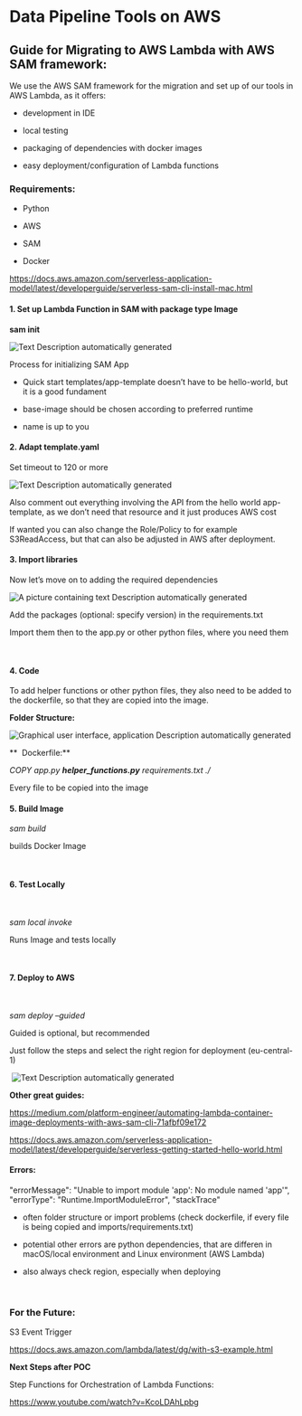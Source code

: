# Data Pipeline Tools on AWS

## Guide for Migrating to AWS Lambda with AWS SAM framework:

We use the AWS SAM framework for the migration and set up of our tools
in AWS Lambda, as it offers:

  - development in IDE

  - local testing

  - packaging of dependencies with docker images

  - easy deployment/configuration of Lambda functions

### Requirements:

  - Python

  - AWS

  - SAM

  - Docker

<https://docs.aws.amazon.com/serverless-application-model/latest/developerguide/serverless-sam-cli-install-mac.html>

#### 1\. Set up Lambda Function in SAM with package type Image

**sam init**

![Text Description automatically generated](media/image1.png)

Process for initializing SAM App

  - Quick start templates/app-template doesn’t have to be hello-world,
    but it is a good fundament

  - base-image should be chosen according to preferred runtime

  - name is up to you

#### **2. Adapt template.yaml**

Set timeout to 120 or more

![Text Description automatically generated](media/image2.png)

Also comment out everything involving the API from the hello world
app-template, as we don’t need that resource and it just produces AWS
cost

If wanted you can also change the Role/Policy to for example
S3ReadAccess, but that can also be adjusted in AWS after deployment.

#### **3. Import libraries**

Now let’s move on to adding the required dependencies

![A picture containing text Description automatically
generated](media/image3.png)

Add the packages (optional: specify version) in the requirements.txt

Import them then to the app.py or other python files, where you need
them

 

#### **4. Code**

To add helper functions or other python files, they also need to be
added to the dockerfile, so that they are copied into the image.

**Folder Structure:**

![Graphical user interface, application Description automatically
generated](media/image4.png)

**  Dockerfile:**

*COPY app.py **helper\_functions.py** requirements.txt ./*

Every file to be copied into the image

#### **5. Build Image**

*sam build*

builds Docker Image

 

#### **6. Test Locally**

 

*sam local invoke*

Runs Image and tests locally

 

#### **7. Deploy to AWS**

 

*sam deploy –guided*

Guided is optional, but recommended

Just follow the steps and select the right region for deployment
(eu-central-1)

 ![Text Description automatically generated](media/image5.png)

**Other great guides:**

<https://medium.com/platform-engineer/automating-lambda-container-image-deployments-with-aws-sam-cli-71afbf09e172>

https://docs.aws.amazon.com/serverless-application-model/latest/developerguide/serverless-getting-started-hello-world.html

#### Errors:

"errorMessage": "Unable to import module 'app': No module named 'app'",
"errorType": "Runtime.ImportModuleError", "stackTrace"

  - often folder structure or import problems (check dockerfile, if
    every file is being copied and imports/requirements.txt)

  - potential other errors are python dependencies, that are differen in
    macOS/local environment and Linux environment (AWS Lambda)

  - also always check region, especially when deploying

 

### For the Future: 

S3 Event Trigger

<https://docs.aws.amazon.com/lambda/latest/dg/with-s3-example.html>

**Next Steps after POC**

Step Functions for Orchestration of Lambda Functions:

<https://www.youtube.com/watch?v=KcoLDAhLpbg>
